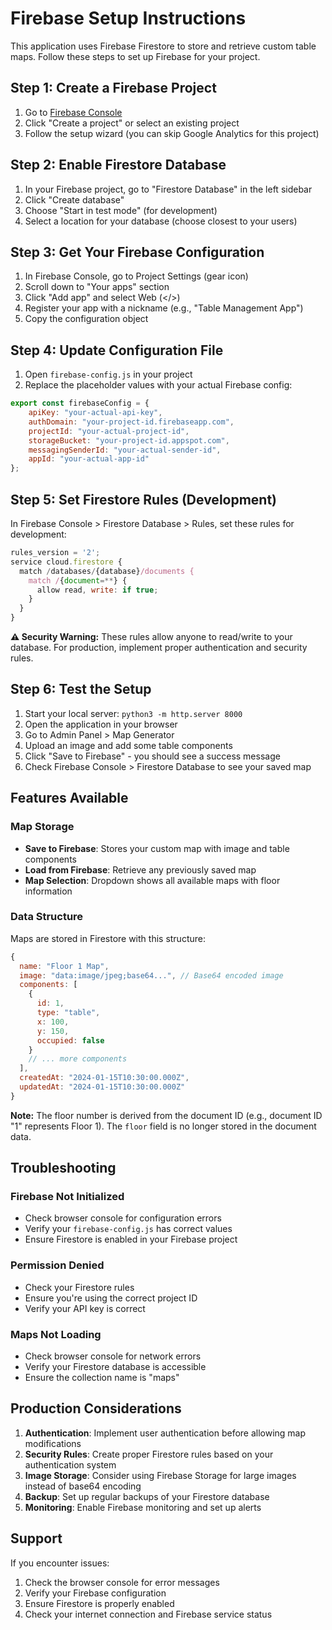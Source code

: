 # Firebase Setup Instructions

This application uses Firebase Firestore to store and retrieve custom table maps. Follow these steps to set up Firebase for your project.

## Step 1: Create a Firebase Project

1. Go to [Firebase Console](https://console.firebase.google.com/)
2. Click "Create a project" or select an existing project
3. Follow the setup wizard (you can skip Google Analytics for this project)

## Step 2: Enable Firestore Database

1. In your Firebase project, go to "Firestore Database" in the left sidebar
2. Click "Create database"
3. Choose "Start in test mode" (for development)
4. Select a location for your database (choose closest to your users)

## Step 3: Get Your Firebase Configuration

1. In Firebase Console, go to Project Settings (gear icon)
2. Scroll down to "Your apps" section
3. Click "Add app" and select Web (</>)
4. Register your app with a nickname (e.g., "Table Management App")
5. Copy the configuration object

## Step 4: Update Configuration File

1. Open `firebase-config.js` in your project
2. Replace the placeholder values with your actual Firebase config:

```javascript
export const firebaseConfig = {
    apiKey: "your-actual-api-key",
    authDomain: "your-project-id.firebaseapp.com",
    projectId: "your-actual-project-id",
    storageBucket: "your-project-id.appspot.com",
    messagingSenderId: "your-actual-sender-id",
    appId: "your-actual-app-id"
};
```

## Step 5: Set Firestore Rules (Development)

In Firebase Console > Firestore Database > Rules, set these rules for development:

```javascript
rules_version = '2';
service cloud.firestore {
  match /databases/{database}/documents {
    match /{document=**} {
      allow read, write: if true;
    }
  }
}
```

**⚠️ Security Warning:** These rules allow anyone to read/write to your database. For production, implement proper authentication and security rules.

## Step 6: Test the Setup

1. Start your local server: `python3 -m http.server 8000`
2. Open the application in your browser
3. Go to Admin Panel > Map Generator
4. Upload an image and add some table components
5. Click "Save to Firebase" - you should see a success message
6. Check Firebase Console > Firestore Database to see your saved map

## Features Available

### Map Storage
- **Save to Firebase**: Stores your custom map with image and table components
- **Load from Firebase**: Retrieve any previously saved map
- **Map Selection**: Dropdown shows all available maps with floor information

### Data Structure
Maps are stored in Firestore with this structure:
```javascript
{
  name: "Floor 1 Map",
  image: "data:image/jpeg;base64...", // Base64 encoded image
  components: [
    {
      id: 1,
      type: "table",
      x: 100,
      y: 150,
      occupied: false
    }
    // ... more components
  ],
  createdAt: "2024-01-15T10:30:00.000Z",
  updatedAt: "2024-01-15T10:30:00.000Z"
}
```

**Note:** The floor number is derived from the document ID (e.g., document ID "1" represents Floor 1). The `floor` field is no longer stored in the document data.

## Troubleshooting

### Firebase Not Initialized
- Check browser console for configuration errors
- Verify your `firebase-config.js` has correct values
- Ensure Firestore is enabled in your Firebase project

### Permission Denied
- Check your Firestore rules
- Ensure you're using the correct project ID
- Verify your API key is correct

### Maps Not Loading
- Check browser console for network errors
- Verify your Firestore database is accessible
- Ensure the collection name is "maps"

## Production Considerations

1. **Authentication**: Implement user authentication before allowing map modifications
2. **Security Rules**: Create proper Firestore rules based on your authentication system
3. **Image Storage**: Consider using Firebase Storage for large images instead of base64 encoding
4. **Backup**: Set up regular backups of your Firestore database
5. **Monitoring**: Enable Firebase monitoring and set up alerts

## Support

If you encounter issues:
1. Check the browser console for error messages
2. Verify your Firebase configuration
3. Ensure Firestore is properly enabled
4. Check your internet connection and Firebase service status
